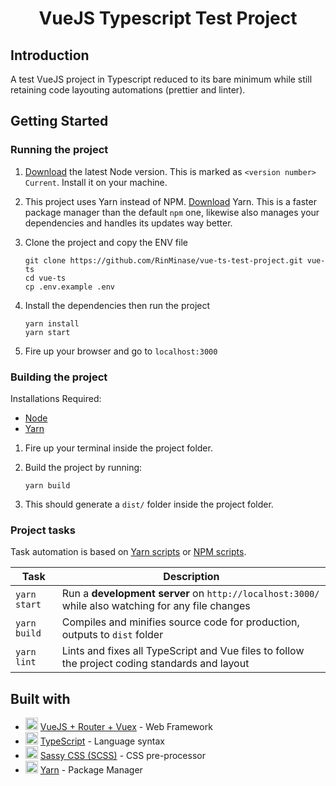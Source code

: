 <h1 align="center"> VueJS Typescript Test Project </h1>

## Introduction
A test VueJS project in Typescript reduced to its bare minimum while still retaining code layouting automations (prettier and linter).

## Getting Started

### Running the project
1. [Download](https://nodejs.org/en/) the latest Node version. This is marked as `<version number> Current`. Install it on your machine.

2. This project uses Yarn instead of NPM. [Download](https://yarnpkg.com/latest.msi) Yarn. This is a faster package manager than the default `npm` one, likewise also manages your dependencies and handles its updates way better.

3. Clone the project and copy the ENV file

    ```
    git clone https://github.com/RinMinase/vue-ts-test-project.git vue-ts
    cd vue-ts
    cp .env.example .env
    ```

4. Install the dependencies then run the project

    ```
    yarn install
    yarn start
    ```

5. Fire up your browser and go to `localhost:3000`


### Building the project
Installations Required:
- [Node](https://nodejs.org/en/)
- [Yarn](https://yarnpkg.com/latest.msi)

1. Fire up your terminal inside the project folder.

2. Build the project by running:

    ```
    yarn build
    ```

3. This should generate a `dist/` folder inside the project folder.


### Project tasks

Task automation is based on [Yarn scripts](https://yarnpkg.com/lang/en/docs/cli/run/) or [NPM scripts](https://docs.npmjs.com/misc/scripts).

| Task                | Description                                                                                          |
| ------------------- | ---------------------------------------------------------------------------------------------------- |
| `yarn start`        | Run a **development server** on `http://localhost:3000/` while also watching for any file changes    |
| `yarn build`        | Compiles and minifies source code for production, outputs to `dist` folder                           |
| `yarn lint`         | Lints and fixes all TypeScript and Vue files to follow the project coding standards and layout       |


## Built with
* <img width=20 height=20 src="https://vuejs.org/images/icons/favicon-32x32.png"> [VueJS + Router + Vuex](https://vuejs.org//) - Web Framework
* <img width=20 height=20 src="https://www.typescriptlang.org/assets/images/icons/favicon-32x32.png"> [TypeScript](https://www.typescriptlang.org/) - Language syntax
* <img width=20 height=20 src="https://sass-lang.com/favicon.ico"> [Sassy CSS (SCSS)](https://sass-lang.com/) - CSS pre-processor
* <img width=20 height=20 src="https://yarnpkg.com/icons/icon-48x48.png"> [Yarn](https://yarnpkg.com/) - Package Manager
